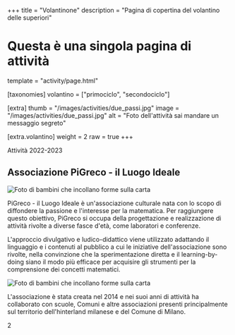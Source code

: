+++
title = "Volantinone"
description = "Pagina di copertina del volantino delle superiori"

# Questa è una singola pagina di attività
template = "activity/page.html"

[taxonomies]
volantino = ["primociclo", "secondociclo"]

[extra]
thumb = "/images/activities/due_passi.jpg"
image = "/images/activities/due_passi.jpg"
alt = "Foto dell'attività sai mandare un messaggio segreto"

[extra.volantino]
weight = 2
raw = true
+++

<section class="page info" style="position: relative; padding: 0">
<div class="page-header"><span>Attività 2022-2023</span></div>
<div class="page-content">
<h1 class="ico ico-logo">Associazione PiGreco - il Luogo Ideale</h1>

<img src="/immaginivolantino/image5549.jpg" alt="Foto di bambini che incollano forme sulla carta" class="right">

PiGreco - il Luogo Ideale è un'associazione culturale nata con lo
scopo di diffondere la passione e l'interesse per la matematica. Per
raggiungere questo obiettivo, PiGreco si occupa della progettazione
e realizzazione di attività rivolte a diverse fasce d'età, come
laboratori e conferenze.



L'approccio divulgativo e ludico-didattico viene utilizzato adattando il
linguaggio e i contenuti al pubblico a cui le iniziative dell'associazione
sono rivolte, nella convinzione che la sperimentazione diretta e il
learning-by-doing siano il modo più efficace per acquisire gli strumenti
per la comprensione dei concetti matematici.

<img src="/immaginivolantino/image5547.jpg" alt="Foto di bambini che incollano forme sulla carta" class="left">

L'associazione è stata creata nel 2014 e nei suoi anni di attività ha
collaborato con scuole,
Comuni e altre associazioni presenti principalmente sul territorio dell'hinterland
milanese e del Comune di Milano.




</div>
<div class="page-footer"><div class="page-number"><span>2</span></div></div>
</section>
